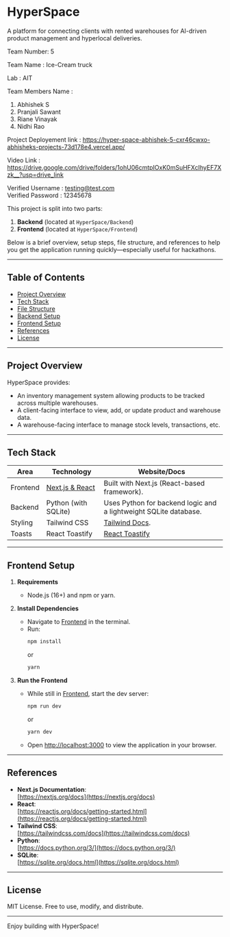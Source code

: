 # HyperSpace

A platform for connecting clients with rented warehouses for AI-driven product management and hyperlocal deliveries.

Team Number: 5  

Team Name : Ice-Cream truck  

Lab :  AIT

Team Members Name : 
1. Abhishek S
2. Pranjali Sawant
3. Riane Vinayak
4. Nidhi Rao

Project Deployement link : https://hyper-space-abhishek-5-cxr46cwxo-abhisheks-projects-73d178e4.vercel.app/

Video Link : https://drive.google.com/drive/folders/1ohU06cmtpIOxK0mSuHFXcIhyEF7Xzk__?usp=drive_link

Verified Username : testing@test.com  
Verified Password : 12345678  

This project is split into two parts:
1. **Backend** (located at `HyperSpace/Backend`)  
2. **Frontend** (located at `HyperSpace/Frontend`)

Below is a brief overview, setup steps, file structure, and references to help you get the application running quickly—especially useful for hackathons.

---

## Table of Contents
- [Project Overview](#project-overview)
- [Tech Stack](#tech-stack)
- [File Structure](#file-structure)
- [Backend Setup](#backend-setup)
- [Frontend Setup](#frontend-setup)
- [References](#references)
- [License](#license)

---

## Project Overview
HyperSpace provides:
- An inventory management system allowing products to be tracked across multiple warehouses.
- A client-facing interface to view, add, or update product and warehouse data.
- A warehouse-facing interface to manage stock levels, transactions, etc.

---

## Tech Stack

| Area     | Technology            | Website/Docs                                                     |
|----------|-----------------------|------------------------------------------------------------------|
| Frontend | [Next.js & React](https://nextjs.org/docs)  | Built with Next.js (React-based framework).                      |
| Backend  | Python (with SQLite) | Uses Python for backend logic and a lightweight SQLite database. |
| Styling  | Tailwind CSS         | [Tailwind Docs](https://tailwindcss.com/docs).                   |
| Toasts   | React Toastify       | [React Toastify](https://fkhadra.github.io/react-toastify/)      |

---

## Frontend Setup
1. **Requirements**  
   - Node.js (16+) and npm or yarn.

2. **Install Dependencies**  
   - Navigate to [Frontend](http://_vscodecontentref_/10) in the terminal.
   - Run:
     ```bash
     npm install
     ```
     or
     ```bash
     yarn
     ```

3. **Run the Frontend**  
   - While still in [Frontend](http://_vscodecontentref_/11), start the dev server:
     ```bash
     npm run dev
     ```
     or
     ```bash
     yarn dev
     ```
   - Open [http://localhost:3000](http://localhost:3000/) to view the application in your browser.

---

## References
- **Next.js Documentation**:  
  [https://nextjs.org/docs](https://nextjs.org/docs)
- **React**:  
  [https://reactjs.org/docs/getting-started.html](https://reactjs.org/docs/getting-started.html)
- **Tailwind CSS**:  
  [https://tailwindcss.com/docs](https://tailwindcss.com/docs)
- **Python**:  
  [https://docs.python.org/3/](https://docs.python.org/3/)
- **SQLite**:  
  [https://sqlite.org/docs.html](https://sqlite.org/docs.html)

---

## License
MIT License. Free to use, modify, and distribute.

---


Enjoy building with HyperSpace!
